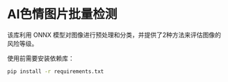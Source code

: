 # AI色情图片批量检测

该库利用 ONNX 模型对图像进行预处理和分类，并提供了2种方法来评估图像的风险等级。

使用前需要安装依赖库：

```bash
pip install -r requirements.txt
```